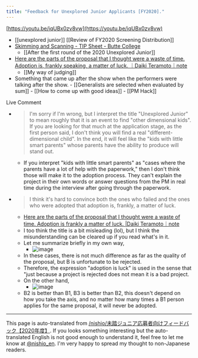 ```yaml
---
title: "Feedback for Unexplored Junior Applicants [FY2020]."
---
```


[https://youtu.be/iqUBx0zv8vw](https://youtu.be/iqUBx0zv8vw)

- [[unexplored junior]]   [[Review of FY2020 Screening Distribution]]
- [Skimming and Scanning - TIP Sheet - Butte College](http://www.butte.edu/departments/cas/tipsheets/readingstrategies/skimming_scanning.html)
    - [[After the first round of the 2020 Unexplored Junior]]
- [Here are the parts of the proposal that I thought were a waste of time. Adoption is, frankly speaking, a matter of luck. ｜Daiki Teramoto｜note](https://note.com/teramotodaiki/n/n148d35899016)
    - [[My way of judging]]
- Something that came up after the show when the performers were talking after the show.
        - [[Generalists are selected when evaluated by sum]]
        - [[How to come up with good ideas]]
        - [[PM Hack]]

Live Comment

- > I'm sorry if I'm wrong, but I interpret the title "Unexplored Junior" to mean roughly that it is an event to find "other dimensional kids". If you are looking for that much at the application stage, as the first person said, I don't think you will find a real "different-dimensional child". In the end, it will feel like the "kids with little smart parents" whose parents have the ability to produce will stand out.
    - If you interpret "kids with little smart parents" as "cases where the parents have a lot of help with the paperwork," then I don't think those will make it to the adoption process. They can't explain the project in their own words or answer questions from the PM in real time during the interview after going through the paperwork.
- > I think it's hard to convince both the ones who failed and the ones who were adopted that adoption is, frankly, a matter of luck.
    - [Here are the parts of the proposal that I thought were a waste of time. Adoption is frankly a matter of luck. |Daiki Teramoto｜note](https://note.com/teramotodaiki/n/n148d35899016)
    - I too think the title is a bit misleading (lol), but I think the misunderstanding can be cleared up if you read what's in it.
    - Let me summarize briefly in my own way,
        - ![image](https://gyazo.com/1a9d5b7850c9097d8bc1fa220f3abe4d/thumb/1000)
    - In these cases, there is not much difference as far as the quality of the proposal, but B is unfortunate to be rejected.
    - Therefore, the expression "adoption is luck" is used in the sense that "just because a project is rejected does not mean it is a bad project.
    - On the other hand,
        - ![image](https://gyazo.com/cf6cac70802fadadd7b138dd1d0c5404/thumb/1000)
    - B2 is better than B1, B3 is better than B2, this doesn't depend on how you take the axis, and no matter how many times a B1 person applies for the same proposal, it will never be adopted.



---
This page is auto-translated from [/nishio/未踏ジュニア応募者向けフィードバック【2020年度】](https://scrapbox.io/nishio/未踏ジュニア応募者向けフィードバック【2020年度】). If you looks something interesting but the auto-translated English is not good enough to understand it, feel free to let me know at [@nishio_en](https://twitter.com/nishio_en). I'm very happy to spread my thought to non-Japanese readers.